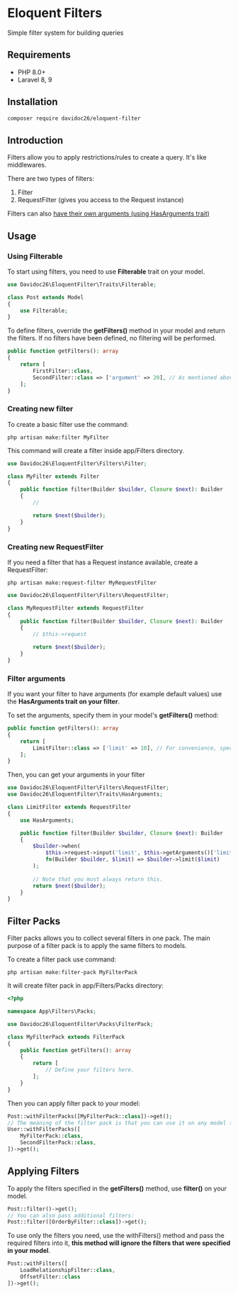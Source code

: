 # Eloquent Filters

Simple filter system for building queries

## Requirements

- PHP 8.0+
- Laravel 8, 9

## Installation

```bash
composer require davidoc26/eloquent-filter
```

## Introduction

Filters allow you to apply restrictions/rules to create a query. It's like middlewares.

There are two types of filters:

1) Filter
2) RequestFilter (gives you access to the Request instance)

Filters can
also [have their own arguments (using HasArguments trait)](https://github.com/Davidoc26/eloquent-filter#filter-arguments)

## Usage

### Using Filterable

To start using filters, you need to use **Filterable** trait on your model.

```php
use Davidoc26\EloquentFilter\Traits\Filterable;

class Post extends Model
{
    use Filterable;
}
```

To define filters, override the **getFilters()** method in your model and return the filters. If no filters have been
defined, no filtering will be performed.

```php
public function getFilters(): array
{
    return [
        FirstFilter::class,
        SecondFilter::class => ['argument' => 20], // As mentioned above, filters can have their own arguments.
    ];
}
```

### Creating new filter

To create a basic filter use the command:

```php artisan make:filter MyFilter```

This command will create a filter inside app/Filters directory.

```php
use Davidoc26\EloquentFilter\Filters\Filter;

class MyFilter extends Filter
{
    public function filter(Builder $builder, Closure $next): Builder
    {
        //

        return $next($builder);
    }
}
```

### Creating new RequestFilter

If you need a filter that has a Request instance available, create a RequestFilter:

```php artisan make:request-filter MyRequestFilter```

```php
use Davidoc26\EloquentFilter\Filters\RequestFilter;

class MyRequestFilter extends RequestFilter
{
    public function filter(Builder $builder, Closure $next): Builder
    {
        // $this->request

        return $next($builder);
    }
}
```

### Filter arguments

If you want your filter to have arguments (for example default values) use the **HasArguments trait on your filter**.

To set the arguments, specify them in your model's **getFilters()** method:

```php
public function getFilters(): array
{
    return [
        LimitFilter::class => ['limit' => 10], // For convenience, specify the arguments in an array.
    ];
}
```

Then, you can get your arguments in your filter

```php
use Davidoc26\EloquentFilter\Filters\RequestFilter;
use Davidoc26\EloquentFilter\Traits\HasArguments;

class LimitFilter extends RequestFilter
{
    use HasArguments;

    public function filter(Builder $builder, Closure $next): Builder
    {
        $builder->when(
            $this->request->input('limit', $this->getArguments()['limit']),
            fn(Builder $builder, $limit) => $builder->limit($limit)
        );
        
        // Note that you must always return this.
        return $next($builder);
    }
}

```

## Filter Packs

Filter packs allows you to collect several filters in one pack. The main purpose of a filter pack is to apply the same
filters to models.

To create a filter pack use command:

```php artisan make:filter-pack MyFilterPack```

It will create filter pack in app/Filters/Packs directory:

```php 
<?php

namespace App\Filters\Packs;

use Davidoc26\EloquentFilter\Packs\FilterPack;

class MyFilterPack extends FilterPack
{
    public function getFilters(): array
    {
        return [
            // Define your filters here.
        ];
    }
}
```

Then you can apply filter pack to your model:

```php 
Post::withFilterPacks([MyFilterPack::class])->get();
// The meaning of the filter pack is that you can use it on any model that uses the Filterable trait
User::withFilterPacks([
    MyFilterPack::class, 
    SecondFilterPack::class,
])->get();
```

## Applying Filters

To apply the filters specified in the **getFilters()** method, use **filter()** on your model.

```php 
Post::filter()->get(); 
// You can also pass additional filters:
Post::filter([OrderByFilter::class])->get();
```

To use only the filters you need, use the withFilters() method and pass the required filters into it, **this method will
ignore the filters that were specified in your model**.

```php
Post::withFilters([
    LoadRelationshipFilter::class,
    OffsetFilter::class
])->get();
